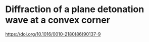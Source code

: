# Diffraction of a plane detonation wave at a convex corner

https://doi.org/10.1016/0010-2180(86)90137-9